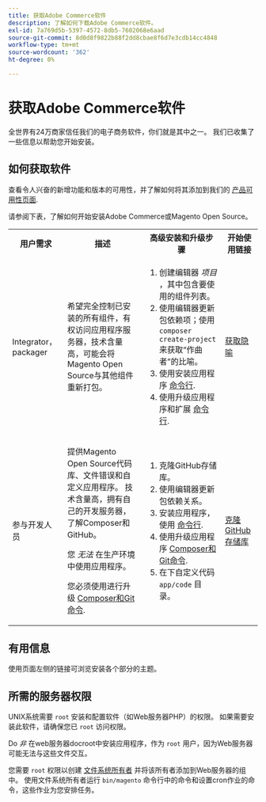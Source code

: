 ```yaml
---
title: 获取Adobe Commerce软件
description: 了解如何下载Adobe Commerce软件。
exl-id: 7a769d5b-5397-4572-8db5-7602068e6aad
source-git-commit: 8d0d8f9822b88f2dd8cbae8f6d7e3cdb14cc4848
workflow-type: tm+mt
source-wordcount: '362'
ht-degree: 0%

---
```


# 获取Adobe Commerce软件

全世界有24万商家信任我们的电子商务软件，你们就是其中之一。 我们已收集了一些信息以帮助您开始安装。

## 如何获取软件

查看令人兴奋的新增功能和版本的可用性，并了解如何将其添加到我们的 [产品可用性页面](https://devdocs.magento.com/release/availability.html).

请参阅下表，了解如何开始安装Adobe Commerce或Magento Open Source。

<table>
    <tbody>
        <tr>
            <th>用户需求</th>
            <th>描述</th>
            <th>高级安装和升级步骤</th>
            <th>开始使用链接</th>
        </tr>
    <tr>
        <td><p>Integrator， packager</p></td>
        <td><p>希望完全控制已安装的所有组件，有权访问应用程序服务器，技术含量高，可能会将Magento Open Source与其他组件重新打包。</p>
        </td>
        <td><ol><li>创建编辑器 <em>项目</em> ，其中包含要使用的组件列表。</li>
            <li>使用编辑器更新包依赖项；使用 <code>composer create-project</code> 来获取“作曲者”的比喻。</li>
            <li>使用安装应用程序 <a href="../advanced.md">命令行</a>.</li>
        <li>使用升级应用程序和扩展  <a href="../../upgrade/implementation/perform-upgrade.md">命令行</a>.</li></ol></td>
        <td><p><a href="../composer.md">获取隐喻</a></p></td>
    </tr>
    <tr>
        <td><p>参与开发人员</p></td>
        <td><p>提供Magento Open Source代码库、文件错误和自定义应用程序。 技术含量高，拥有自己的开发服务器，了解Composer和GitHub。</p>
            <p>您 <em>无法</em> 在生产环境中使用应用程序。</p>
      <p>您必须使用进行升级 <a href="../../upgrade/developer/git-installs.md">Composer和Git命令</a>.</p></td>
        <td><ol><li>克隆GitHub存储库。</li>
            <li>使用编辑器更新包依赖关系。</li>
            <li>安装应用程序，使用 <a href="../advanced.md">命令行</a>.</li>
            <li>使用升级应用程序 <a href="../../upgrade/developer/git-installs.md">Composer和Git命令</a>.</li>
            <li>在下自定义代码 <code>app/code</code> 目录。</li></ol></td>
        <td><p><a href="https://developer.adobe.com/commerce/contributor/guides/install/clone-repository/">克隆GitHub存储库</a></p></td>
    </tr>
    </tbody>
</table>

## 有用信息

使用页面左侧的链接可浏览安装各个部分的主题。

## 所需的服务器权限

UNIX系统需要 `root` 安装和配置软件（如Web服务器PHP）的权限。 如果需要安装此软件，请确保您已 `root` 访问权限。

Do *非* 在web服务器docroot中安装应用程序，作为 `root` 用户，因为Web服务器可能无法与这些文件交互。

您需要 `root` 权限以创建 [文件系统所有者](file-system/overview.md) 并将该所有者添加到Web服务器的组中。 使用文件系统所有者运行 `bin/magento` 命令行中的命令和设置cron作业的命令，这些作业为您安排任务。
